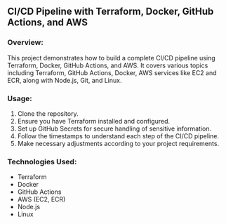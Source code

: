 ## CI/CD Pipeline with Terraform, Docker, GitHub Actions, and AWS

### Overview:
This project demonstrates how to build a complete CI/CD pipeline using Terraform, Docker, GitHub Actions, and AWS. It covers various topics including Terraform, GitHub Actions, Docker, AWS services like EC2 and ECR, along with Node.js, Git, and Linux.

### Usage:
1. Clone the repository.
2. Ensure you have Terraform installed and configured.
3. Set up GitHub Secrets for secure handling of sensitive information.
4. Follow the timestamps to understand each step of the CI/CD pipeline.
5. Make necessary adjustments according to your project requirements.

### Technologies Used:
- Terraform
- Docker
- GitHub Actions
- AWS (EC2, ECR)
- Node.js
- Linux
